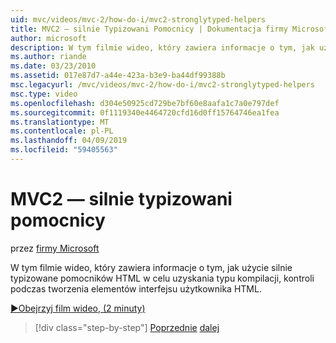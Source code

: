 ```yaml
---
uid: mvc/videos/mvc-2/how-do-i/mvc2-stronglytyped-helpers
title: MVC2 — silnie Typizowani Pomocnicy | Dokumentacja firmy Microsoft
author: microsoft
description: W tym filmie wideo, który zawiera informacje o tym, jak użycie silnie typizowane pomocników HTML w celu uzyskania typu kompilacji, kontroli podczas tworzenia elementów interfejsu użytkownika HTML.
ms.author: riande
ms.date: 03/23/2010
ms.assetid: 017e87d7-a44e-423a-b3e9-ba44df99388b
msc.legacyurl: /mvc/videos/mvc-2/how-do-i/mvc2-stronglytyped-helpers
msc.type: video
ms.openlocfilehash: d304e50925cd729be7bf60e8aafa1c7a0e797def
ms.sourcegitcommit: 0f1119340e4464720cfd16d0ff15764746ea1fea
ms.translationtype: MT
ms.contentlocale: pl-PL
ms.lasthandoff: 04/09/2019
ms.locfileid: "59405563"
---
```

# <a name="mvc2---stronglytyped-helpers"></a>MVC2 — silnie typizowani pomocnicy

przez [firmy Microsoft](https://github.com/microsoft)

W tym filmie wideo, który zawiera informacje o tym, jak użycie silnie typizowane pomocników HTML w celu uzyskania typu kompilacji, kontroli podczas tworzenia elementów interfejsu użytkownika HTML.

[&#9654;Obejrzyj film wideo, (2 minuty)](https://channel9.msdn.com/Blogs/ASP-NET-Site-Videos/mvc2-stronglytyped-helpers)

> [!div class="step-by-step"]
> [Poprzednie](mvc2-html-encoding.md)
> [dalej](mvc2-model-validation.md)
